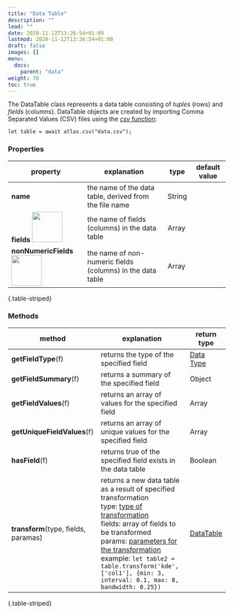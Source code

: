 ```yaml
---
title: "Data Table"
description: ""
lead: ""
date: 2020-11-12T13:26:54+01:00
lastmod: 2020-11-12T13:26:54+01:00
draft: false
images: []
menu:
  docs:
    parent: "data"
weight: 70
toc: true
---
```


The DataTable class represents a data table consisting of _tuples_ (rows) and _fields_ (columns). DataTable objects are created by importing Comma Separated Values (CSV) files using the [_csv_ function]():

    let table = await atlas.csv("data.csv");

### Properties
| property |  explanation   | type | default value |
| --- | --- | --- | --- |
|**name** | the name of the data table, derived from the file name | String | | 
|**fields** <img width="70px" src="../../readonly.png">| the name of fields (columns) in the data table | Array | | 
| **nonNumericFields** <img width="70px" src="../../readonly.png">| the name of non-numeric fields (columns) in the data table | Array | | 
{.table-striped}

### Methods
| method |  explanation   | return type |
| --- | --- | --- |
| **getFieldType**(f) | returns the type of the specified field | [Data Type](../../global/constants/#data-type) |
| **getFieldSummary**(f) | returns a summary of the specified field | Object | 
| **getFieldValues**(f) | returns an array of values for the specified field | Array | 
| **getUniqueFieldValues**(f) | returns an array of unique values for the specified field | Array | 
| **hasField**(f) | returns true of the specified field exists in the data table | Boolean |
| **transform**(type, fields, paramas) | returns a new data table as a result of specified transformation<br>type: [type of transformation](../../global/constants/#data-table-transformation)<br>fields: array of fields to be transformed<br>params: [parameters for the transformation](../../data/datatransform/)<br>example: `let table2 = table.transform('kde', ['col1'], {min: 3, interval: 0.1, max: 8, bandwidth: 0.25})` | [DataTable](../data/datatable/) |
{.table-striped}